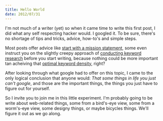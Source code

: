 ```yaml
--- 
title: Hello World
date: 2012/07/31
---
```

I'm not much of a writer (yet) so when it came time to write this first post, I did what any self respecting hacker would. I googled it. To be sure, there's no shortage of tips and tricks, advice, how-to's and simple steps. 

Most posts offer advice like [start with a mission statement](http://www.fuelyourblogging.com/what-to-write-for-your-very-first-blog-post/), some even instruct you on the slightly creepy approach of [conducting keyword research](http://www.incomediary.com/step-by-step-guide-writing-blog-post) before you start writing, because nothing could be more important tan acheiving that [optimal keyword density](http://www.seo.com/blog/keyword-density-frequency-prominence-proximity/), right?


After looking through what google had to offer on this topic, I came to the only logical conclusion that anyone would: *That some things in life you just can't google*, and those are the important things, the things you just have to figure out for yourself.

So I invite you to join me in this little experiment. I'm probably going to be write about web-related things, some from a bird's-eye view, some from a worm's-eye view, some designy things, or maybe bicycles things. We'll figure it out as we go along.

  
